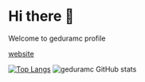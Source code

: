 # Hi there 👋
Welcome to geduramc profile

<a href="[http://example.com/](https://www.geduramc.com)" target="_blank">website</a>

[![Top Langs](https://github-readme-stats.vercel.app/api/top-langs/?username=geduramc&layout=compact&theme=github_dark&langs_count=6&&hide=GLSL,go&card_width=250px)](https://github.com/geduramc/github-readme-stats)
![geduramc GitHub stats](https://github-readme-stats.vercel.app/api?username=geduramc&show_icons=true&theme=github_dark&line_height=20px)


<!--
**geduramc/geduramc** is a ✨ _special_ ✨ repository because its `README.md` (this file) appears on your GitHub profile.

Here are some ideas to get you started:

- 🔭 I’m currently working on ...
- 🌱 I’m currently learning ...
- 👯 I’m looking to collaborate on ...
- 🤔 I’m looking for help with ...
- 💬 Ask me about ...
- 📫 How to reach me: ...
- 😄 Pronouns: ...
- ⚡ Fun fact: ...
-->
